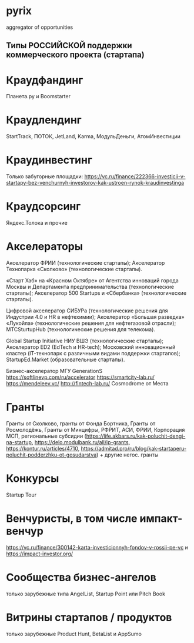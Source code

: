 # pyrix
aggregator of opportunities



## Типы РОССИЙСКОЙ поддержки коммерческого проекта (стартапа)

# Краудфандинг

Планета.ру и Boomstarter

# Краудлендинг

StartTrack, ПОТОК, JetLand, Karma, МодульДеньги, АтомИнвестиции

# Краудинвестинг

Только забугорные площадки: https://vc.ru/finance/222366-investicii-v-startapy-bez-venchurnyh-investorov-kak-ustroen-rynok-kraudinvestinga

# Краудсорсинг

Яндекс.Толока и прочие

# Акселераторы

Акселератор ФРИИ (технологические стартапы);
Акселератор Технопарка «Сколково» (технологические стартапы).

«Старт Хаб» на «Красном Октябре» от Агентства инноваций города Москвы и Департамента предпринимательства (технологические стартапы);
Акселератор 500 Startups и «Сбербанка» (технологические стартапы).

Цифровой акселератор СИБУРа (технологические решения для Индустрии 4.0 и HR в нефтехимии);
Акселератор «Большая разведка» «Лукойла» (технологические решения для нефтегазовой отрасли);
МТСSturtupHub (технологические решения для телекома).

Global Startup Initiative НИУ ВШЭ (технологические стартапы);
Акселератор ED2 (EdTech и HR-tech);
Московский инновационный кластер (IT-технопарк с различными видами поддержки стартапов);
StartupEd.Market (образовательные стартапы).

Бизнес-акселератор МГУ
GenerationS
https://softlinevp.com/ru/accelerator
https://smartcity-lab.ru/
https://mendeleev.vc/
http://fintech-lab.ru/
Cosmodrome от Места

# Гранты

Гранты от Сколково, гранты от Фонда Бортника, Гранты от Росмолодёжь, Гранты от Минцифры, РФРИТ, АСИ, ФРИИ, Корпорация МСП, региональные субсидии (https://life.akbars.ru/kak-poluchit-dengi-na-startup, https://delo.modulbank.ru/all/ip-grants, https://kontur.ru/articles/4710, https://admitad.pro/ru/blog/kak-startaperu-poluchit-podderzhku-ot-gosudarstva) + другие негос. гранты

# Конкурсы

Startup Tour

# Венчуристы, в том числе импакт-венчур

https://vc.ru/finance/300142-karta-investicionnyh-fondov-v-rossii-pe-vc и https://impact-investor.org/

# Cообщества бизнес-ангелов 

только зарубежные типа AngelList, Startup Point или Pitch Book

# Витрины стартапов / продуктов

только зарубежные Product Hunt, BetaList и AppSumo
